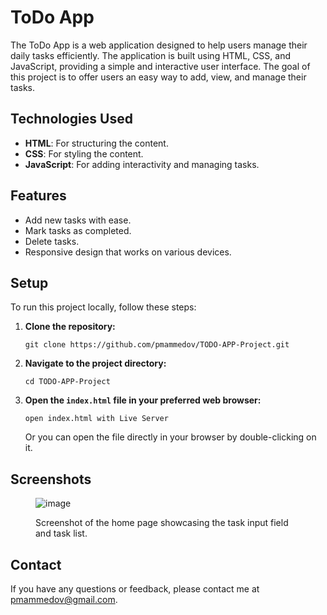 <body>
    <h1>ToDo App</h1>   
    <p>
        The ToDo App is a web application designed to help users manage their daily tasks efficiently. The application is built using HTML, CSS, and JavaScript, providing a simple and interactive user interface. The goal of this project is to offer users an easy way to add, view, and manage their tasks.
    </p>
    <h2 id="technologies-used">Technologies Used</h2>
    <ul>
        <li><strong>HTML</strong>: For structuring the content.</li>
        <li><strong>CSS</strong>: For styling the content.</li>
        <li><strong>JavaScript</strong>: For adding interactivity and managing tasks.</li>
    </ul>
    <h2 id="features">Features</h2>
    <ul>
        <li>Add new tasks with ease.</li>
        <li>Mark tasks as completed.</li>
        <li>Delete tasks.</li>
        <li>Responsive design that works on various devices.</li>
    </ul>
    <h2 id="setup">Setup</h2>
    <p>To run this project locally, follow these steps:</p>
    <ol>
        <li><strong>Clone the repository:</strong>
            <pre><code>git clone https://github.com/pmammedov/TODO-APP-Project.git</code></pre>
        </li>
        <li><strong>Navigate to the project directory:</strong>
            <pre><code>cd TODO-APP-Project</code></pre>
        </li>
        <li><strong>Open the <code>index.html</code> file in your preferred web browser:</strong>
            <pre><code>open index.html with Live Server</code></pre>
            <p>Or you can open the file directly in your browser by double-clicking on it.</p>
        </li>
    </ol>
    <h2 id="screenshots">Screenshots</h2>
    <figure>
      
  ![image](https://github.com/pmammedov/TODO-APP-Project/assets/30790180/62e33192-4535-4a05-ba3f-716ff89a332e)
        <figcaption>Screenshot of the home page showcasing the task input field and task list.</figcaption>
    </figure>
    <h2 id="contact">Contact</h2>
    <p>If you have any questions or feedback, please contact me at <a href="mailto:pmammedov@gmail.com">pmammedov@gmail.com</a>.</p>
</body>
